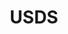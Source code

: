 ---
# This topic lives at
# https://digital.gov/topics/usds

slug: "usds"

# Topic Title
title: "USDS"

# description — keep it short and clear
summary: ""


# Weight
weight: 1

# For more information on managing topics,
# see https://github.com/GSA/digitalgov.gov/wiki
---